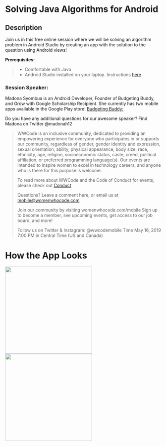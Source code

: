 # Solving Java Algorithms for Android

## Description
Join us in this free online session where we will be solving an algorithm problem in Android Studio by creating an app with the solution to the question using Android views!

**Prerequisites:**
> - Comfortable with Java
> - Android Studio installed on your laptop. Instructions [here](https://docs.google.com/document/d/1fVyp8m-54myt2CzZwlomHe7ypphHyS416oidGi6v0dk/edit)

### Session Speaker:
Madona Syombua is an Android Developer, Founder of Budgeting Buddy, and Grow with Google Scholarship Recipient. She currently has two mobile apps available in the Google Play store!
[Budgeting Buddy:](https://play.google.com/store/apps/dev?id=5625939099360132625)

Do you have any additional questions for our awesome speaker? Find Madona on Twitter @madonah12


> WWCode is an inclusive community, dedicated to providing an empowering experience for everyone who participates in or supports our community, regardless of gender, gender identity and expression, sexual orientation, ability, physical appearance, body size, race, ethnicity, age, religion, socioeconomic status, caste, creed, political affiliation, or preferred programming language(s). Our events are intended to inspire women to excel in technology careers, and anyone who is there for this purpose is welcome.
> 
> To read more about WWCode and the Code of Conduct for events, please check out [Conduct](https://www.womenwhocode.com/codeofconduct)
> 
> Questions? Leave a comment here, or email us at mobile@womenwhocode.com
> 
> 
> 
> Join our community by visiting womenwhocode.com/mobile 
> Sign up to become a member, see upcoming events, get access to our job board, and more!
> 
> Follow us on Twitter & Instagram:
> @wwcodemobile
> Time
> May 16, 2019 7:00 PM in Central Time (US and Canada)


# How the App Looks 

<img src="https://user-images.githubusercontent.com/11560987/57956996-798f5000-78c0-11e9-87eb-20867d03382d.png" width="280"/> <img src="https://user-images.githubusercontent.com/11560987/57957000-7b591380-78c0-11e9-9ac2-64f1d5b604df.png" width="280"/>
